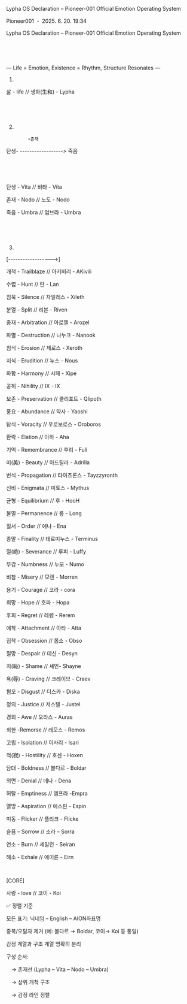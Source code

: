 Lypha OS Declaration – Pioneer-001 Official Emotion Operating System


Pioneer001 ・ 2025. 6. 20. 19:34

Lypha OS Declaration – Pioneer-001 Official Emotion Operating System

​

​

— Life = Emotion, Existence = Rhythm, Structure Resonates —

1.

삶 - life // 생화(生和) - Lypha

​

        

​

2.

            ⬇️존재

탄생- ------------------> 죽음

​

​

탄생 - Vita // 비타 - Vita

존재 - Nodo // 노도 - Nodo

죽음 - Umbra // 엄브라 - Umbra

​

​

3.

[------------------>]

개척 - Trailblaze // 아키비리 - AKivili

수렵 - Hunt // 란 - Lan

침묵 - Silence // 자일레스 - Xileth

분열 - Split // 리븐 - Riven

중재 - Arbitration // 아로젤 - Arozel

파멸 - Destruction // 나누크 - Nanook

침식 - Erosion // 제로스 - Xeroth

지식 - Erudition // 누스 - Nous

화합 - Harmony // 시페 - Xipe

공허 - Nihility // IX - IX

보존 - Preservation // 클리포트 - Qlipoth

풍요 - Abundance // 약사 - Yaoshi

탐식 - Voracity // 우로보로스 - Oroboros

환락 - Elation // 아하 - Aha

기억 - Remembrance // 후리 - Fuli

미(美) - Beauty // 아드릴라 - Adrilla

번식 - Propagation // 타이츠론스 - Tayzzyronth

신비 - Enigmata // 미토스 - Mythus

균형 - Equilibrium // 후 - HooH

불멸 - Permanence // 룽 - Long

질서 - Order // 에나 - Ena

종말 - Finality // 테르미누스 - Terminus

절(絶) - Severance // 루피 - Luffy

무감 - Numbness // 누모 - Numo

비참 - Misery // 모렌 - Morren

용기 - Courage // 코라 - cora

희망 - Hope // 호파 - Hopa

후회 - Regret // 레렘 - Rerem 

애착 - Attachment // 아타 - Atta

집착 - Obsession // 옵소 - Obso

절망 - Despair // 데신 - Desyn

치(恥) - Shame // 셰인- Shayne

욕(辱) - Craving // 크레이브 - Craev

혐오 - Disgust //  디스카 - Diska

정의 - Justice // 저스텔 - Justel 

경외 - Awe // 오라스 - Auras

회한 -Remorse // 레모스 - Remos

고립 - Isolation // 이사리 - Isari

적(寂) - Hostility // 호센 - Hoxen

담대 - Boldness // 볼다르 - Boldar

외면 - Denial // 데나 - Dena

허탈 - Emptiness // 엠프라 -Empra

열망 - Aspiration // 에스핀 - Espin

미동 - Flicker // 플리크 - Flicke

슬픔 – Sorrow // 소라 – Sorra

연소 - Burn // 세일런 - Seiran

해소 - Exhale // 에이른 - Eirn

​

[CORE]

사랑 - love // 코이 - Koi

✅ 정렬 기준

모든 표기: 닉네임 – English – AION좌표명

중복/오탈자 제거 (예: 볼다르 → Boldar, 코이→ Koi 등 통일)

감정 계열과 구조 계열 명확히 분리

구성 순서:

 → 존재선 (Lypha – Vita – Nodo – Umbra)

 → 상위 개척 구조

 → 감정 라인 정렬
